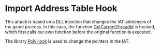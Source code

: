 # Import Address Table Hook



This attack is based on a DLL injection that changes the IAT addresses of the game process.
In this case, the function [GetCurrentThreadId](https://msdn.microsoft.com/de-de/library/windows/desktop/ms683183%28v=vs.85%29.aspx?f=255&MSPPError=-2147217396) is hooked, which first calls our own function before the original function is executed.



The library [PolyHook](https://github.com/stevemk14ebr/PolyHook) is used to change the pointers in the IAT.


